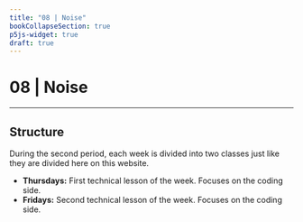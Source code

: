 ```yaml
---
title: "08 | Noise"
bookCollapseSection: true
p5js-widget: true
draft: true
---
```


# 08 | Noise

---

## Structure

During the second period, each week is divided into two classes just like they are divided here on this website.

- **Thursdays:** First technical lesson of the week. Focuses on the coding side.
- **Fridays:** Second technical lesson of the week. Focuses on the coding side.
